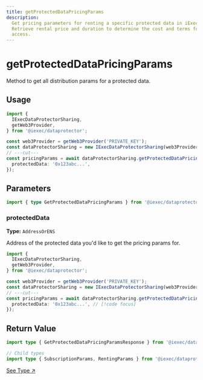 ```yaml
---
title: getProtectedDataPricingParams
description:
  Get pricing parameters for renting a specific protected data in iExec.
  Retrieve rental price and duration to determine the cost and terms for data
  access.
---
```


# getProtectedDataPricingParams

Method to get all distribution params for a protected data.

## Usage

```ts twoslash
import {
  IExecDataProtectorSharing,
  getWeb3Provider,
} from '@iexec/dataprotector';

const web3Provider = getWeb3Provider('PRIVATE_KEY');
const dataProtectorSharing = new IExecDataProtectorSharing(web3Provider);
// ---cut---
const pricingParams = await dataProtectorSharing.getProtectedDataPricingParams({
  protectedData: '0x123abc...',
});
```

## Parameters

```ts twoslash
import { type GetProtectedDataPricingParams } from '@iexec/dataprotector';
```

### protectedData <RequiredBadge />

**Type:** `AddressOrENS`

Address of the protected data you'd like to get the pricing params for.

```ts twoslash
import {
  IExecDataProtectorSharing,
  getWeb3Provider,
} from '@iexec/dataprotector';

const web3Provider = getWeb3Provider('PRIVATE_KEY');
const dataProtectorSharing = new IExecDataProtectorSharing(web3Provider);
// ---cut---
const pricingParams = await dataProtectorSharing.getProtectedDataPricingParams({
  protectedData: '0x123abc...', // [!code focus]
});
```

## Return Value

```ts twoslash
import type { GetProtectedDataPricingParamsResponse } from '@iexec/dataprotector';

// Child types
import type { SubscriptionParams, RentingParams } from '@iexec/dataprotector';
```

<a href="https://github.com/iExecBlockchainComputing/dataprotector-sdk/blob/c83e30e6ce8b55ecf8a35ecb4eb1014cd4ecefe9/packages/sdk/src/lib/types/sharingTypes.ts" target="_blank">See
Type ↗️</a>
